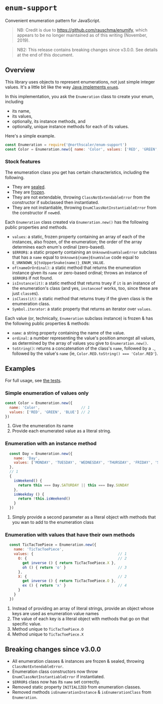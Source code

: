 # `enum-support`
Convenient enumeration pattern for JavaScript.

> NB: Credit is due to https://github.com/rauschma/enumify, which appears to be no longer maintained as of this writing (November, 2019).

> NB2: This release contains breaking changes since v3.0.0.
> See details at the end of this document.

## Overview
This library uses objects to represent enumerations, not just simple integer values.
It's a little bit like the way [Java implements `enum`s](https://docs.oracle.com/javase/tutorial/java/javaOO/enum.html).

In this implementation, you ask the `Enumeration` class to create your enum, including
* its name,
* its values,
* optionally, its instance methods, and
* optionally, unique instance methods for each of its values.

Here's a simple example.
```javascript
const Enumeration = require('@northscaler/enum-support')
const Color = Enumeration.new({ name: 'Color', values: ['RED', 'GREEN', 'BLUE'] })
```

### Stock features

The enumeration class you get has certain characteristics, including the following.

* They are [sealed](https://developer.mozilla.org/en-US/docs/Web/JavaScript/Reference/Global_Objects/Object/seal).
* They are [frozen](https://developer.mozilla.org/en-US/docs/Web/JavaScript/Reference/Global_Objects/Object/freeze).
* They are not extendable, throwing `ClassNotExtendableError` from the constructor if subclassed then instantiated.
* They are not instantiable, throwing `EnumClassNotInstantiableError` from the constructor if `new`ed.

Each `Enumeration` class created via `Enumeration.new()` has the following public properties and methods.

* `values`: a static, frozen property containing an array of each of the instances, also frozen, of the enumeration; the order of the array determines each enum's ordinal (zero-based).
* `$ERROR$`: a static property containing an `UnknownEnumValueError` subclass that has a `name` equal to `Unknown${name}EnumValue` code equal to `E_UNKNOWN_${toUpperSnake(name)}_ENUM_VALUE`.
* `of(nameOrOrdinal)`: a static method that returns the enumeration instance given its `name` or zero-based ordinal; throws an instance of `$ERROR$` if not found.
* `isInstance(it)`: a static method that returns truey if `it` is an instance of the enumeration's class (and yes, `instanceof` works, too, since these are just `class`es).
* `isClass(it)`: a static method that returns truey if the given class is the enumeration class.
* `Symbol.iterator`: a static property that returns an iterator over `values`.

Each value (or, technically, `Enumeration` subclass instance) is frozen & has the following public properties & methods:
* `name`: a string property containing the name of the value.
* `ordinal`: a number representing the value's position amongst all values, as determined by the array of values you give to `Enumeration.new()`.
* `toString()`: returns a concatenation of the class's `name`, followed by a `.`, followed by the value's `name` (ie, `Color.RED.toString() === 'Color.RED'`).

## Examples
For full usage, see [the tests](src/test/unit/enums).

### Simple enumeration of values only
```javascript
const Color = Enumeration.new({
  name: 'Color',                   // 1
  values: ['RED', 'GREEN', 'BLUE'] // 2
})
```
1. Give the enumeration its name
1. Provide each enumerated value as a literal string.

### Enumeration with an instance method
```javascript
  const Day = Enumeration.new({
    name: 'Day',
    values: ['MONDAY', 'TUESDAY', 'WEDNESDAY', 'THURSDAY', 'FRIDAY', 'SATURDAY', 'SUNDAY']
  },
  // 1
  {
    isWeekend() {
      return this === Day.SATURDAY || this === Day.SUNDAY
    },
    isWeekday () {
      return !this.isWeekend()
    }
  })
```
1. Simply provide a second parameter as a literal object with methods that you wan to add to the enumeration class

### Enumeration with values that have their own methods
```javascript
  const TicTacToePiece = Enumeration.new({
    name: 'TicTacToePiece',
    values: {                                       // 1
      O: {                                          // 2
        get inverse () { return TicTacToePiece.X },
        oh () { return 'o' }                        // 3
      },
      X: {                                          // 2
        get inverse () { return TicTacToePiece.O },
        ex () { return 'x' }                        // 4
      }
    }
  })
```
1. Instead of providing an array of literal strings, provide an object whose keys are used as enumeration value names
1. The value of each key is a literal object with methods that go on that specific value.
1. Method unique to `TicTacToePiece.O`
1. Method unique to `TicTacToePiece.X`

## Breaking changes since v3.0.0
* All enumeration classes & instances are frozen & sealed, throwing `ClassNotExtendableError`.
* Enumeration class constructors now throw `EnumClassNotInstantiableError` if instantiated.
* `$ERROR$` class now has its `name` set correctly.
* Removed static property `INITIALIZED` from enumeration classes.
* Removed methods `isEnumerationInstance` & `isEnumerationClass` from `Enumeration`.
